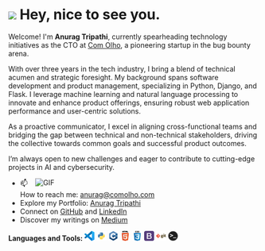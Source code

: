 <h1><img src="https://emojis.slackmojis.com/emojis/images/1531849430/4246/blob-sunglasses.gif?1531849430" width="30"/> Hey, nice to see you.</h1>

Welcome! I'm **Anurag Tripathi**, currently spearheading technology initiatives as the CTO at [Com Olho](https://comolho.com), a pioneering startup in the bug bounty arena.

With over three years in the tech industry, I bring a blend of technical acumen and strategic foresight. My background spans software development and product management, specializing in Python, Django, and Flask. I leverage machine learning and natural language processing to innovate and enhance product offerings, ensuring robust web application performance and user-centric solutions.

As a proactive communicator, I excel in aligning cross-functional teams and bridging the gap between technical and non-technical stakeholders, driving the collective towards common goals and successful product outcomes.

I’m always open to new challenges and eager to contribute to cutting-edge projects in AI and cybersecurity.

<img align="right" width="450px" alt="GIF" src="https://i.pinimg.com/originals/a2/f4/d5/a2f4d5d0b749a75aaed40ef6b84ba427.gif" />

- 📫 How to reach me: [anurag@comolho.com](mailto:anurag@comolho.com)
- Explore my Portfolio: [Anurag Tripathi](https://nowitsanurag.github.io/AnuragPortfolio/)
- Connect on [GitHub](https://github.com/nowitsanurag) and [LinkedIn](https://www.linkedin.com/in/itsanuragtripathi/)
- Discover my writings on [Medium](https://medium.com/@nowitsanurag)

**Languages and Tools:**
<code><img height="20" src="https://raw.githubusercontent.com/github/explore/80688e429a7d4ef2fca1e82350fe8e3517d3494d/topics/visual-studio-code/visual-studio-code.png"></code>
<code><img height="20" src="https://raw.githubusercontent.com/github/explore/80688e429a7d4ef2fca1e82350fe8e3517d3494d/topics/python/python.png"></code>
<code><img height="20" src="https://raw.githubusercontent.com/github/explore/80688e429a7d4ef2fca1e82350fe8e3517d3494d/topics/cpp/cpp.png"></code>
<code><img height = "20" src = "https://raw.githubusercontent.com/github/explore/80688e429a7d4ef2fca1e82350fe8e3517d3494d/topics/html/html.png"></code>
<code><img height = "20" src = "https://raw.githubusercontent.com/github/explore/80688e429a7d4ef2fca1e82350fe8e3517d3494d/topics/css/css.png"></code>
<code><img height = "20" src = "https://raw.githubusercontent.com/github/explore/80688e429a7d4ef2fca1e82350fe8e3517d3494d/topics/bootstrap/bootstrap.png"></code>
<code><img height="20" src="https://raw.githubusercontent.com/github/explore/80688e429a7d4ef2fca1e82350fe8e3517d3494d/topics/git/git.png"></code>
<code><img height="20" src="https://raw.githubusercontent.com/github/explore/80688e429a7d4ef2fca1e82350fe8e3517d3494d/topics/terminal/terminal.png"></code>

